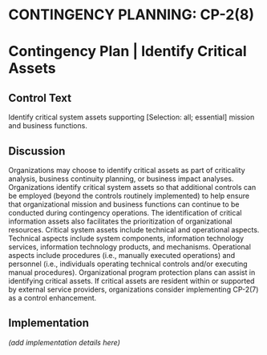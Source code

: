 # CONTINGENCY PLANNING: CP-2(8)
# Contingency Plan | Identify Critical Assets

## Control Text

Identify critical system assets supporting [Selection: all; essential] mission and business functions.

## Discussion

Organizations may choose to identify critical assets as part of criticality analysis, business continuity planning, or business impact analyses. Organizations identify critical system assets so that additional controls can be employed (beyond the controls routinely implemented) to help ensure that organizational mission and business functions can continue to be conducted during contingency operations. The identification of critical information assets also facilitates the prioritization of organizational resources. Critical system assets include technical and operational aspects. Technical aspects include system components, information technology services, information technology products, and mechanisms. Operational aspects include procedures (i.e., manually executed operations) and personnel (i.e., individuals operating technical controls and/or executing manual procedures). Organizational program protection plans can assist in identifying critical assets. If critical assets are resident within or supported by external service providers, organizations consider implementing CP-2(7) as a control enhancement.

## Implementation

_(add implementation details here)_